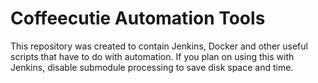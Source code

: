 # Coffeecutie Automation Tools
This repository was created to contain Jenkins, Docker and other useful scripts that have to do with automation.
If you plan on using this with Jenkins, disable submodule processing to save disk space and time.
